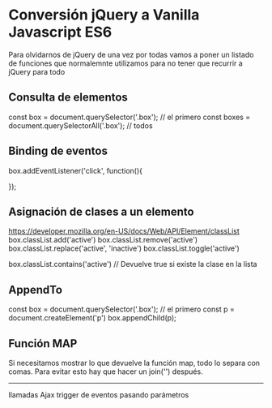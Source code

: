 # Conversión jQuery a Vanilla Javascript ES6

Para olvidarnos de jQuery de una vez por todas vamos a poner un listado de funciones que normalemnte utilizamos para no tener que recurrir a jQuery para todo

## Consulta de elementos
const box = document.querySelector('.box'); // el primero
const boxes = document.querySelectorAll('.box'); // todos

## Binding de eventos
box.addEventListener('click', function(){

});

## Asignación de clases a un elemento
https://developer.mozilla.org/en-US/docs/Web/API/Element/classList
box.classList.add('active')
box.classList.remove('active')
box.classList.replace('active', 'inactive')
box.classList.toggle('active')

box.classList.contains('active') // Devuelve true si existe la clase en la lista

## AppendTo
const box = document.querySelector('.box'); // el primero
const p = document.createElement('p')
box.appendChild(p);

## Función MAP
Si necesitamos mostrar lo que devuelve la función map, todo lo separa con comas. Para evitar esto hay que hacer un join('') después.

-----

llamadas Ajax
trigger de eventos pasando parámetros


